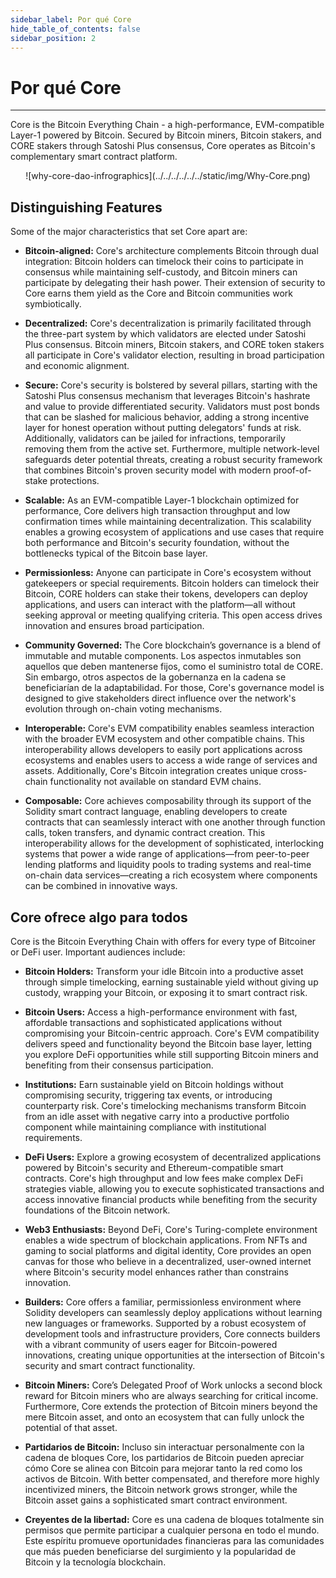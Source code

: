 ```yaml
---
sidebar_label: Por qué Core
hide_table_of_contents: false
sidebar_position: 2
---
```


# Por qué  Core

---

Core is the Bitcoin Everything Chain - a high-performance, EVM-compatible Layer-1 powered by Bitcoin. Secured by Bitcoin miners, Bitcoin stakers, and CORE stakers through Satoshi Plus consensus, Core operates as Bitcoin's complementary smart contract platform.

<p align="center">
![why-core-dao-infrographics](../../../../../../static/img/Why-Core.png)
</p>

## Distinguishing Features

Some of the major characteristics that set Core apart are:

- **Bitcoin-aligned:**  Core's architecture complements Bitcoin through dual integration: Bitcoin holders can timelock their coins to participate in consensus while maintaining self-custody, and Bitcoin miners can participate by delegating their hash power. Their extension of security to Core earns them yield as the Core and Bitcoin communities work symbiotically.

- **Decentralized:** Core's decentralization is primarily facilitated through the three-part system by which validators are elected under Satoshi Plus consensus. Bitcoin miners, Bitcoin stakers, and CORE token stakers all participate in Core's validator election, resulting in broad participation and economic alignment.

- **Secure:** Core's security is bolstered by several pillars, starting with the Satoshi Plus consensus mechanism that leverages Bitcoin's hashrate and value to provide differentiated security. Validators must post bonds that can be slashed for malicious behavior, adding a strong incentive layer for honest operation without putting delegators' funds at risk. Additionally, validators can be jailed for infractions, temporarily removing them from the active set. Furthermore, multiple network-level safeguards deter potential threats, creating a robust security framework that combines Bitcoin's proven security model with modern proof-of-stake protections.

- **Scalable:** As an EVM-compatible Layer-1 blockchain optimized for performance, Core delivers high transaction throughput and low confirmation times while maintaining decentralization. This scalability enables a growing ecosystem of applications and use cases that require both performance and Bitcoin's security foundation, without the bottlenecks typical of the Bitcoin base layer.

- **Permissionless:** Anyone can participate in Core's ecosystem without gatekeepers or special requirements. Bitcoin holders can timelock their Bitcoin, CORE holders can stake their tokens, developers can deploy applications, and users can interact with the platform—all without seeking approval or meeting qualifying criteria. This open access drives innovation and ensures broad participation.

- **Community Governed:** The Core blockchain’s governance is a blend of immutable and mutable components. Los aspectos inmutables son aquellos que deben mantenerse fijos, como el suministro total de CORE. Sin embargo, otros aspectos de la gobernanza en la cadena se beneficiarían de la adaptabilidad. For those, Core's governance model is designed to give stakeholders direct influence over the network's evolution through on-chain voting mechanisms.

- **Interoperable:** Core's EVM compatibility enables seamless interaction with the broader EVM ecosystem and other compatible chains. This interoperability allows developers to easily port applications across ecosystems and enables users to access a wide range of services and assets. Additionally, Core's Bitcoin integration creates unique cross-chain functionality not available on standard EVM chains.

- **Composable:** Core achieves composability through its support of the Solidity smart contract language, enabling developers to create contracts that can seamlessly interact with one another through function calls, token transfers, and dynamic contract creation. This interoperability allows for the development of sophisticated, interlocking systems that power a wide range of applications—from peer-to-peer lending platforms and liquidity pools to trading systems and real-time on-chain data services—creating a rich ecosystem where components can be combined in innovative ways.

## Core ofrece algo para todos

Core is the Bitcoin Everything Chain with offers for every type of Bitcoiner or DeFi user. Important audiences include:

- **Bitcoin Holders:** Transform your idle Bitcoin into a productive asset through simple timelocking, earning sustainable yield without giving up custody, wrapping your Bitcoin, or exposing it to smart contract risk.

- **Bitcoin Users:** Access a high-performance environment with fast, affordable transactions and sophisticated applications without compromising your Bitcoin-centric approach. Core's EVM compatibility delivers speed and functionality beyond the Bitcoin base layer, letting you explore DeFi opportunities while still supporting Bitcoin miners and benefiting from their consensus participation.

- **Institutions:** Earn sustainable yield on Bitcoin holdings without compromising security, triggering tax events, or introducing counterparty risk. Core's timelocking mechanisms transform Bitcoin from an idle asset with negative carry into a productive portfolio component while maintaining compliance with institutional requirements.

- **DeFi Users:** Explore a growing ecosystem of decentralized applications powered by Bitcoin's security and Ethereum-compatible smart contracts. Core's high throughput and low fees make complex DeFi strategies viable, allowing you to execute sophisticated transactions and access innovative financial products while benefiting from the security foundations of the Bitcoin network.

- **Web3 Enthusiasts:** Beyond DeFi, Core's Turing-complete environment enables a wide spectrum of blockchain applications. From NFTs and gaming to social platforms and digital identity, Core provides an open canvas for those who believe in a decentralized, user-owned internet where Bitcoin's security model enhances rather than constrains innovation.

- **Builders:** Core offers a familiar, permissionless environment where Solidity developers can seamlessly deploy applications without learning new languages or frameworks. Supported by a robust ecosystem of development tools and infrastructure providers, Core connects builders with a vibrant community of users eager for Bitcoin-powered innovations, creating unique opportunities at the intersection of Bitcoin's security and smart contract functionality.

- **Bitcoin Miners:** Core’s Delegated Proof of Work unlocks a second block reward for Bitcoin miners who are always searching for critical income. Furthermore, Core extends the protection of Bitcoin miners beyond the mere Bitcoin asset, and onto an ecosystem that can fully unlock the potential of that asset.

- **Partidarios de Bitcoin:** Incluso sin interactuar personalmente con la cadena de bloques Core, los partidarios de Bitcoin pueden apreciar cómo Core se alinea con Bitcoin para mejorar tanto la red como los activos de Bitcoin. With better compensated, and therefore more highly incentivized miners, the Bitcoin network grows stronger, while the Bitcoin asset gains a sophisticated smart contract environment.

- **Creyentes de la libertad:** Core es una cadena de bloques totalmente sin permisos que permite participar a cualquier persona en todo el mundo. Este espíritu promueve oportunidades financieras para las comunidades que más pueden beneficiarse del surgimiento y la popularidad de Bitcoin y la tecnología blockchain.